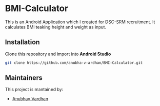 # BMI-Calculator
This is an Android Application which I created for DSC-SRM recruitment. It calculates BMI teaking height and weight as input.

## Installation
Clone this repository and import into **Android Studio**
```bash
git clone https://github.com/anubha-v-ardhan/BMI-Calculator.git
```

## Maintainers
This project is mantained by:
* [Anubhav Vardhan](http://github.com/anubha-v-ardhan)
